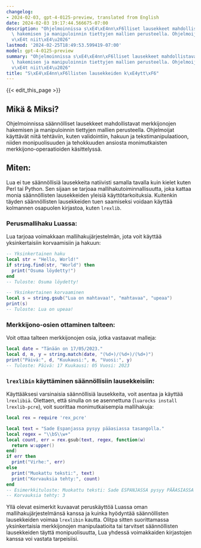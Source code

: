 ```yaml
---
changelog:
- 2024-02-03, gpt-4-0125-preview, translated from English
date: 2024-02-03 19:17:44.566675-07:00
description: "Ohjelmoinnissa s\xE4\xE4nn\xF6lliset lausekkeet mahdollistavat merkkijonojen\
  \ hakemisen ja manipuloinnin tiettyjen mallien perusteella. Ohjelmoijat k\xE4ytt\xE4\
  v\xE4t niit\xE4\u2026"
lastmod: '2024-02-25T18:49:53.599419-07:00'
model: gpt-4-0125-preview
summary: "Ohjelmoinnissa s\xE4\xE4nn\xF6lliset lausekkeet mahdollistavat merkkijonojen\
  \ hakemisen ja manipuloinnin tiettyjen mallien perusteella. Ohjelmoijat k\xE4ytt\xE4\
  v\xE4t niit\xE4\u2026"
title: "S\xE4\xE4nn\xF6llisten lausekkeiden k\xE4ytt\xF6"
---
```


{{< edit_this_page >}}

## Mikä & Miksi?

Ohjelmoinnissa säännölliset lausekkeet mahdollistavat merkkijonojen hakemisen ja manipuloinnin tiettyjen mallien perusteella. Ohjelmoijat käyttävät niitä tehtäviin, kuten validointiin, hakuun ja tekstimanipulaatioon, niiden monipuolisuuden ja tehokkuuden ansiosta monimutkaisten merkkijono-operaatioiden käsittelyssä.

## Miten:

Lua ei tue säännöllisiä lausekkeita natiivisti samalla tavalla kuin kielet kuten Perl tai Python. Sen sijaan se tarjoaa mallihakutoiminnallisuutta, joka kattaa monia säännöllisten lausekkeiden yleisiä käyttötarkoituksia. Kuitenkin täyden säännöllisten lausekkeiden tuen saamiseksi voidaan käyttää kolmannen osapuolen kirjastoa, kuten `lrexlib`.

### Perusmallihaku Luassa:

Lua tarjoaa voimakkaan mallihakujärjestelmän, jota voit käyttää yksinkertaisiin korvaamisiin ja hakuun:

```lua
-- Yksinkertainen haku
local str = "Hello, World!"
if string.find(str, "World") then
  print("Osuma löydetty!")
end
-- Tuloste: Osuma löydetty!

-- Yksinkertainen korvaaminen
local s = string.gsub("Lua on mahtavaa!", "mahtavaa", "upeaa")
print(s)
-- Tuloste: Lua on upeaa!
```

### Merkkijono-osien ottaminen talteen:

Voit ottaa talteen merkkijonojen osia, jotka vastaavat malleja:

```lua
local date = "Tänään on 17/05/2023."
local d, m, y = string.match(date, "(%d+)/(%d+)/(%d+)")
print("Päivä:", d, "Kuukausi:", m, "Vuosi:", y)
-- Tuloste: Päivä: 17 Kuukausi: 05 Vuosi: 2023
```

### `lrexlibin` käyttäminen säännöllisiin lausekkeisiin:

Käyttääksesi varsinaisia säännöllisiä lausekkeita, voit asentaa ja käyttää `lrexlibiä`. Olettaen, että sinulla on se asennettuna (`luarocks install lrexlib-pcre`), voit suorittaa monimutkaisempia mallihakuja:

```lua
local rex = require 'rex_pcre'

local text = "Sade Espanjassa pysyy pääasiassa tasangolla."
local regex = "\\bS\\w+"
local count, err = rex.gsub(text, regex, function(w)
  return w:upper()
end)
if err then
  print("Virhe:", err)
else
  print("Muokattu teksti:", text)
  print("Korvauksia tehty:", count)
end
-- Esimerkkituloste: Muokattu teksti: Sade ESPANJASSA pysyy PÄÄASIASSA tasangolla.
-- Korvauksia tehty: 3
```

Yllä olevat esimerkit kuvaavat peruskäyttöä Luassa oman mallihakujärjestelmänsä kanssa ja kuinka hyödyntää säännöllisten lausekkeiden voimaa `lrexlibin` kautta. Olitpa sitten suorittamassa yksinkertaisia merkkijonojen manipulaatioita tai tarvitset säännöllisten lausekkeiden täyttä monipuolisuutta, Lua yhdessä voimakkaiden kirjastojen kanssa voi vastata tarpeisiisi.
